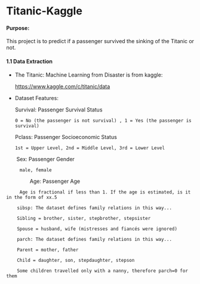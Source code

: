 # Titanic-Kaggle

#### Purpose:

This project is to predict if a passenger survived the sinking of the Titanic or not. 

#### 1.1 Data Extraction
    
   * The Titanic: Machine Learning from Disaster is from kaggle:
   
        https://www.kaggle.com/c/titanic/data
        
   * Dataset Features:
   
        Survival: Passenger Survival Status
        
         0 = No (the passenger is not survival) , 1 = Yes (the passenger is survival)
        
        Pclass: Passenger Socioeconomic Status
               
         1st = Upper Level, 2nd = Middle Level, 3rd = Lower Level
         
        Sex: Passenger Gender
        
         male, female
                
        Age: Passenger Age
        
         Age is fractional if less than 1. If the age is estimated, is it in the form of xx.5

        sibsp: The dataset defines family relations in this way...
        
        Sibling = brother, sister, stepbrother, stepsister
        
        Spouse = husband, wife (mistresses and fiancés were ignored)

        parch: The dataset defines family relations in this way...
        
        Parent = mother, father
        
        Child = daughter, son, stepdaughter, stepson
        
        Some children travelled only with a nanny, therefore parch=0 for them
        
   
